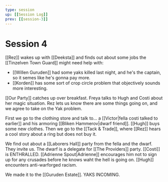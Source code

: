 ```yaml
---
type: session
up: [[Session Log]]
prev: [[session-3]]
---
```


# Session 4

[[Rez]] wakes up with [[Deeksta]] and finds out about some jobs the [[Tinzelven Town Guard]] might need help with:
- [[Willen Guruden]] had some yaks killed last night, and he's the captain, so it semes like he's gonna pay more.
- [[Korden]] has some sort of crop circle problem that objectively sounds more interesting.

[[Our Party]] catches up over breakfast. Freya talks to Hugh and Costi about her magic situation. Rez lets us know there are some things going on, and we agree to take on the Yak problem. 

First we go to the clothing store and talk to... a [[Victor|fella costi talked to earlier]] and his armoring [[Bliken Hammerov|dwarf friend]]. [[Hugh]] buys some new clothes. Then we go to the [[Tack & Trade]], where [[Rez]] hears a cool story about a ring but does not buy it. 

We find out about a [[Laborers Hall]] party from the fella and the dwarf. They invite us. The dwarf is a delegate for [[The Providers]] party. [[Costi]] is ENTHRALLED. [[Adrienne Spout|Adrienne]] encourages him not to sign up for any crusades before he knows waht the hell is going on. [[Hugh]] encounters anti-warforged racism.

We made it to the [[Guruden Estate]]. YAKS INCOMING.
